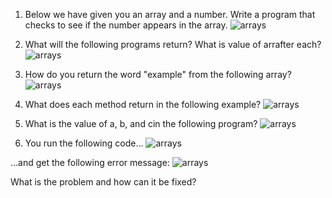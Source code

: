 1. Below we have given you an array and a number. Write a program that checks to see if the number appears in the array.
![arrays](/static/arrays1.png)


2. What will the following programs return? What is value of arrafter each?
![arrays](/static/arrays2.png)


3. How do you return the word "example" from the following array?
![arrays](/static/arrays3.png)


4. What does each method return in the following example?
![arrays](/static/arrays4.png)


5. What is the value of a, b, and cin the following program?
![arrays](/static/arrays5.png)



6. You run the following code...
![arrays](/static/arrays6a.png)


...and get the following error message:
![arrays](/static/arrays6b.png)

What is the problem and how can it be fixed?
